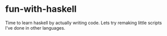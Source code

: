 fun-with-haskell
================

Time to learn haskell by actually writing code.  Lets try remaking little scripts I've done in other languages.
